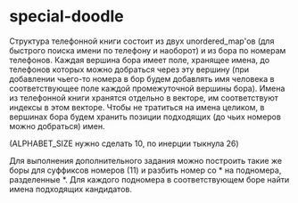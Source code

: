 # special-doodle
Структура телефонной книги состоит из двух unordered_map'ов (для быстрого поиска имени по телефону и наоборот) и из бора по номерам телефонов. Каждая вершина бора имеет поле, хранящее имена, до телефонов которых можно добраться через эту вершину (при добавлении чьего-то номера в бор будем добавлять имя человека в соответствующее поле каждой промежуточной вершины бора). Имена из телефонной книги хранятся отдельно в векторе, им соответствуют индексы в этом векторе. Чтобы не тратиться на имена целиком, в вершинах бора будем хранить позиции подходящих (до чьих номеров можно добраться) имен. 

(ALPHABET_SIZE нужно сделать 10, по инерции тыкнула 26)

Для выполнения дополнительного задания можно построить такие же боры для суффиксов номеров (11) и разбить номер со * на подномера, разделенные *. Для каждого подномера в соответствующем боре найти имена подходящих кандидатов.
